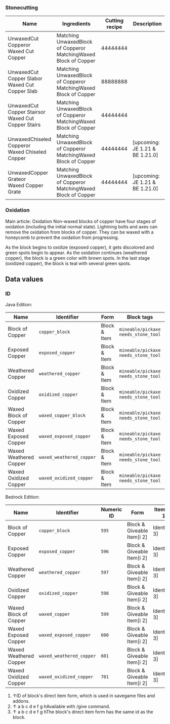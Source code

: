 ### Stonecutting
| Name                                                   | Ingredients                                                         | Cutting recipe | Description                      |
|--------------------------------------------------------|---------------------------------------------------------------------|----------------|----------------------------------|
| UnwaxedCut Copperor<br/>Waxed Cut Copper               | Matching UnwaxedBlock of Copperor<br/>MatchingWaxed Block of Copper | 44444444       |                                  |
| UnwaxedCut Copper Slabor<br/>Waxed Cut Copper Slab     | Matching UnwaxedBlock of Copperor<br/>MatchingWaxed Block of Copper | 88888888       |                                  |
| UnwaxedCut Copper Stairsor<br/>Waxed Cut Copper Stairs | Matching UnwaxedBlock of Copperor<br/>MatchingWaxed Block of Copper | 44444444       |                                  |
| UnwaxedChiseled Copperor<br/>Waxed Chiseled Copper     | Matching UnwaxedBlock of Copperor<br/>MatchingWaxed Block of Copper | 44444444       | ‌[upcoming: JE 1.21 & BE 1.21.0] |
| UnwaxedCopper Grateor<br/>Waxed Copper Grate           | Matching UnwaxedBlock of Copperor<br/>MatchingWaxed Block of Copper | 44444444       | ‌[upcoming: JE 1.21 & BE 1.21.0] |

### Oxidation
Main article: Oxidation
Non-waxed blocks of copper have four stages of oxidation (including the initial normal state). Lightning bolts and axes can remove the oxidation from blocks of copper. They can be waxed with a honeycomb to prevent the oxidation from progressing.

As the block begins to oxidize (exposed copper), it gets discolored and green spots begin to appear. As the oxidation continues (weathered copper), the block is a green color with brown spots. In the last stage (oxidized copper), the block is teal with several green spots.

## Data values
### ID
Java Edition:

| Name                   | Identifier               | Form         | Block tags                                | Translation key                          |
|------------------------|--------------------------|--------------|-------------------------------------------|------------------------------------------|
| Block of Copper        | `copper_block`           | Block & Item | `mineable/pickaxe`<br/>`needs_stone_tool` | `block.minecraft.copper_block`           |
| Exposed Copper         | `exposed_copper`         | Block & Item | `mineable/pickaxe`<br/>`needs_stone_tool` | `block.minecraft.exposed_copper`         |
| Weathered Copper       | `weathered_copper`       | Block & Item | `mineable/pickaxe`<br/>`needs_stone_tool` | `block.minecraft.weathered_copper`       |
| Oxidized Copper        | `oxidized_copper`        | Block & Item | `mineable/pickaxe`<br/>`needs_stone_tool` | `block.minecraft.oxidized_copper`        |
| Waxed Block of Copper  | `waxed_copper_block`     | Block & Item | `mineable/pickaxe`<br/>`needs_stone_tool` | `block.minecraft.waxed_copper_block`     |
| Waxed Exposed Copper   | `waxed_exposed_copper`   | Block & Item | `mineable/pickaxe`<br/>`needs_stone_tool` | `block.minecraft.waxed_exposed_copper`   |
| Waxed Weathered Copper | `waxed_weathered_copper` | Block & Item | `mineable/pickaxe`<br/>`needs_stone_tool` | `block.minecraft.waxed_weathered_copper` |
| Waxed Oxidized Copper  | `waxed_oxidized_copper`  | Block & Item | `mineable/pickaxe`<br/>`needs_stone_tool` | `block.minecraft.waxed_oxidized_copper`  |

Bedrock Edition:

| Name                   | Identifier               | Numeric ID | Form                       | Item ID[i 1]   | Translation key                    |
|------------------------|--------------------------|------------|----------------------------|----------------|------------------------------------|
| Block of Copper        | `copper_block`           | `595`      | Block & Giveable Item[i 2] | Identical[i 3] | `tile.copper_block.name`           |
| Exposed Copper         | `exposed_copper`         | `596`      | Block & Giveable Item[i 2] | Identical[i 3] | `tile.exposed_copper.name`         |
| Weathered Copper       | `weathered_copper`       | `597`      | Block & Giveable Item[i 2] | Identical[i 3] | `tile.weathered_copper.name`       |
| Oxidized Copper        | `oxidized_copper`        | `598`      | Block & Giveable Item[i 2] | Identical[i 3] | `tile.oxidized_copper.name`        |
| Waxed Block of Copper  | `waxed_copper`           | `599`      | Block & Giveable Item[i 2] | Identical[i 3] | `tile.waxed_copper.name`           |
| Waxed Exposed Copper   | `waxed_exposed_copper`   | `600`      | Block & Giveable Item[i 2] | Identical[i 3] | `tile.waxed_exposed_copper.name`   |
| Waxed Weathered Copper | `waxed_weathered_copper` | `601`      | Block & Giveable Item[i 2] | Identical[i 3] | `tile.waxed_weathered_copper.name` |
| Waxed Oxidized Copper  | `waxed_oxidized_copper`  | `701`      | Block & Giveable Item[i 2] | Identical[i 3] | `tile.waxed_oxidized_copper.name`  |

1. ↑ID of block's direct item form, which is used in savegame files and addons.
2. ↑ a b c d e f g hAvailable with /give command.
3. ↑ a b c d e f g hThe block's direct item form has the same id as the block.


